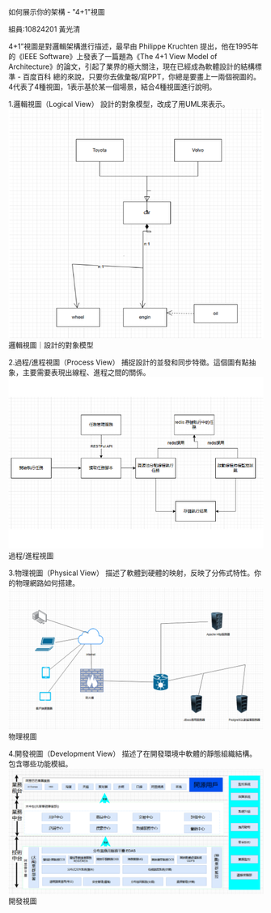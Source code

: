 如何展示你的架構 - "4+1"視圖

組員:10824201 黃光清

4+1”視圖是對邏輯架構進行描述，最早由 Philippe Kruchten 提出，他在1995年的《IEEE Software》上發表了一篇題為《The 4+1 View Model of Architecture》的論文，引起了業界的極大關注，現在已經成為軟體設計的結構標準 - 百度百科
總的來說，只要你去做彙報/寫PPT，你總是要畫上一兩個視圖的。
4代表了4種視圖，1表示基於某一個場景，結合4種視圖進行說明。

1.邏輯視圖（Logical View）
設計的對象模型，改成了用UML來表示。
![image](https://github.com/rgGrpp/-/blob/main/%E9%82%8F%E8%BC%AF%E8%A6%96%E5%9C%96.png)
邏輯視圖｜設計的對象模型

2.過程/進程視圖（Process View）
捕捉設計的並發和同步特徵。這個圖有點抽象，主要需要表現出線程、進程之間的關係。
![image](https://github.com/rgGrpp/-/blob/main/%E9%81%8E%E7%A8%8B%E8%A6%96%E5%9C%96.png)
過程/進程視圖

3.物理視圖（Physical View）
描述了軟體到硬體的映射，反映了分佈式特性。你的物理網路如何搭建。
![image](https://github.com/rgGrpp/-/blob/main/%E7%89%A9%E7%90%86%E8%A6%96%E5%9C%96.png)
物理視圖

4.開發視圖（Development View）
描述了在開發環境中軟體的靜態組織結構。包含哪些功能模組。
![image](https://github.com/rgGrpp/-/blob/main/%E9%96%8B%E7%99%BC%E8%A6%96%E5%9C%96.png)
開發視圖

